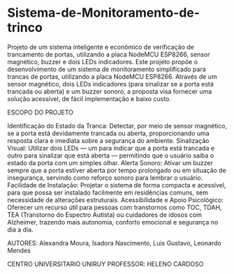 # Sistema-de-Monitoramento-de-trinco
Projeto de um sistema inteligente e econômico de verificação de trancamento de portas, utilizando a placa NodeMCU ESP8266, sensor magnético, buzzer e dois LEDs indicadores. Este projeto propõe o desenvolvimento de um sistema de monitoramento simplificado para trancas de portas, utilizando a placa NodeMCU ESP8266. Através de um sensor magnético, dois LEDs indicadores (para sinalizar se a porta está trancada ou aberta) e um buzzer sonoro, a proposta visa fornecer uma solução acessível, de fácil implementação e baixo custo.


ESCOPO DO PROJETO

Identificação do Estado da Tranca: Detectar, por meio de sensor magnético, se a porta está devidamente trancada ou aberta, proporcionando uma resposta clara e imediata sobre a segurança do ambiente.
Sinalização Visual: Utilizar dois LEDs — um para indicar que a porta está trancada e outro para sinalizar que está aberta — permitindo que o usuário saiba o estado da porta com um simples olhar.
Alerta Sonoro: Ativar um buzzer sempre que a porta estiver aberta por tempo prolongado ou em situação de insegurança, servindo como reforço sonoro para lembrar o usuário.
Facilidade de Instalação: Projetar o sistema de forma compacta e acessível, para que possa ser instalado facilmente em residências comuns, sem necessidade de alterações estruturais.
Acessibilidade e Apoio Psicológico: Oferecer um recurso útil para pessoas com transtornos como TOC, TDAH, TEA (Transtorno do Espectro Autista) ou cuidadores de idosos com Alzheimer, trazendo mais autonomia, conforto emocional e segurança no dia a dia.

AUTORES: Alexandra Moura, Isadora Nascimento, Luis Gustavo, Leonardo Mendes

CENTRO UNIVERSITARIO UNIRUY 
PROFESSOR: HELENO CARDOSO 
